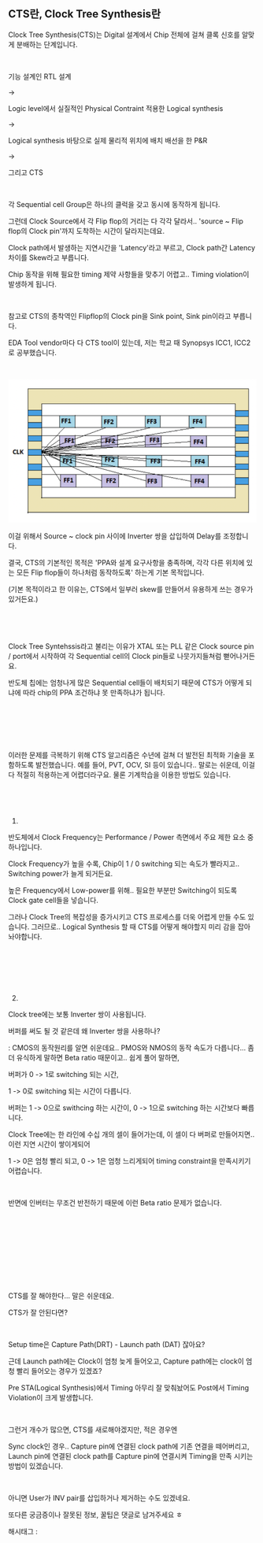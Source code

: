 ## CTS란, Clock Tree Synthesis란

Clock Tree Synthesis(CTS)는 Digital 설계에서 Chip 전체에 걸쳐 클록 신호를 알맞게 분배하는 단계입니다.

​

기능 설계인 RTL 설계

->

Logic level에서 실질적인 Physical Contraint 적용한 Logical synthesis

->

Logical synthesis 바탕으로 실제 물리적 위치에 배치 배선을 한 P&R

->

그리고 CTS

​

각 Sequential cell Group은 하나의 클럭을 갖고 동시에 동작하게 됩니다.

그런데  Clock Source에서 각 Flip flop의 거리는 다 각각 달라서.. 'source ~ Flip flop의 Clock pin'까지 도착하는 시간이 달라지는데요. 

Clock path에서 발생하는 지연시간을 'Latency'라고 부르고, Clock path간 Latency 차이를 Skew라고 부릅니다.

Chip 동작을 위해 필요한 timing 제약 사항들을 맞추기 어렵고.. Timing violation이 발생하게 됩니다.

​

참고로 CTS의 종착역인 Flipflop의 Clock pin을 Sink point, Sink pin이라고 부릅니다.

 

EDA Tool vendor마다 다 CTS tool이 있는데, 저는 학교 때 Synopsys ICC1, ICC2로 공부했습니다.

​

![0](./asset/0.png)

이걸 위해서 Source ~ clock pin 사이에 Inverter 쌍을 삽입하여 Delay를 조정합니다.

결국, CTS의 기본적인 목적은  'PPA와 설계 요구사항을 충족하며, 각각 다른 위치에 있는 모든 Flip flop들이 하나처럼 동작하도록' 하는게 기본 목적입니다.

(기본 목적이라고 한 이유는, CTS에서 일부러 skew를 만들어서 유용하게 쓰는 경우가 있거든요.)

​

​

Clock Tree Syntehssis라고 불리는 이유가 XTAL 또는 PLL 같은 Clock source pin / port에서 시작하여 각 Sequential cell의 Clock pin들로 나뭇가지들쳐럼 뻗어나거든요.

반도체 칩에는 엄청나게 많은 Sequential cell들이 배치되기 때문에 CTS가 어떻게 되냐에 따라 chip의 PPA 조건하냐 못 만족하냐가 됩니다.

​

​

​

이러한 문제를 극복하기 위해 CTS 알고리즘은 수년에 걸쳐 더 발전된 최적화 기술을 포함하도록 발전했습니다. 예를 들어, PVT, OCV, SI 등이 있습니다.. 말로는 쉬운데, 이걸 다 적절히 적용하는게 어렵더라구요. 물론 기계학습을 이용한 방법도 있습니다.

​

​

1.

반도체에서 Clock Frequency는 Performance / Power 측면에서 주요 제한 요소 중 하나입니다.

Clock Frequency가 높을 수록, Chip이 1 / 0 switching 되는 속도가 빨라지고.. Switching power가 늘게 되거든요.

높은 Frequency에서 Low-power를 위해.. 필요한 부분만 Switching이 되도록 Clock gate cell들을 넣습니다.

그러나 Clock Tree의 복잡성을 증가시키고 CTS 프로세스를 더욱 어렵게 만들 수도 있습니다. 그러므로.. Logical Synthesis 할 때 CTS를 어떻게 해야할지 미리 감을 잡아놔야합니다.

​

​

​

2.

Clock tree에는 보통 Inverter 쌍이 사용됩니다.

버퍼를 써도 될 것 같은데 왜 Inverter 쌍을 사용하나?

: CMOS의 동작원리를 알면 쉬운데요.. PMOS와 NMOS의 동작 속도가 다릅니다... 좀 더 유식하게 말하면 Beta ratio 때문이고.. 쉽게 풀어 말하면,

버퍼가 0 -> 1로 switching 되는 시간,

1 -> 0로 switching 되는 시간이 다릅니다.

버퍼는 1 -> 0으로 swithcing 하는 시간이, 0 -> 1으로 switching 하는 시간보다 빠릅니다.

Clock Tree에는 한 라인에 수십 개의 셀이 들어가는데, 이 셀이 다 버퍼로 만들어지면.. 이런 지연 시간이 쌓이게되어

1 -> 0은 엄청 빨리 되고, 0 -> 1은 엄청 느리게되어 timing constraint을 만족시키기 어렵습니다.

​

반면에 인버터는 무조건 반전하기 때문에 이런 Beta ratio 문제가 없습니다.

​

​

​

​

​

CTS를 잘 해야한다... 말은 쉬운데요.

CTS가 잘 안된다면?

​

Setup time은 Capture Path(DRT) - Launch path (DAT) 잖아요?

근데 Launch path에는 Clock이 엄청 늦게 들어오고, Capture path에는 clock이 엄청 빨리 들어오는 경우가 있겠죠?

Pre STA(Logical Synthesis)에서 Timing 아무리 잘 맞춰놨어도 Post에서 Timing Violation이 크게 발생합니다.

​

그런거 개수가 많으면, CTS를 새로해야겠지만, 적은 경우엔

Sync clock인 경우.. Capture pin에 연결된 clock path에 기존 연결을 떼어버리고, Launch pin에 연결된 clock path를 Capture pin에 연결시켜 Timing을 만족 시키는 방법이 있겠습니다.

​

아니면 User가 INV pair를 삽입하거나 제거하는 수도 있겠네요.

또다른 궁금증이나 잘못된 정보, 꿀팁은 댓글로 남겨주세요 ㅎ

 해시태그 : 